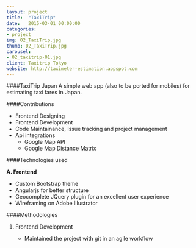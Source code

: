 ```yaml
---
layout: project
title:  "TaxiTrip"
date:   2015-03-01 00:00:00
categories:
- project
img: 02_TaxiTrip.jpg
thumb: 02_TaxiTrip.jpg
carousel:
- 02_taxitrip-01.jpg
client: Taxitrip Tokyo
website: http://taximeter-estimation.appspot.com
---
```

####TaxiTrip Japan
A simple web app (also to be ported for mobiles) for estimating taxi fares in Japan. 

####Contributions

- Frontend Designing
- Frontend Development
- Code Maintainance, Issue tracking and project management
- Api integrations
	- Google Map API
	- Google Map Distance Matrix 

####Technologies used

**A. Frontend**

   - Custom Bootstrap theme
   - Angularjs for better structure
   - Geocomplete JQuery plugin for an excellent user experience
   - Wireframing on Adobe Illustrator

####Methodologies

1. Frontend Development

   - Maintained the project with git in an agile workflow
